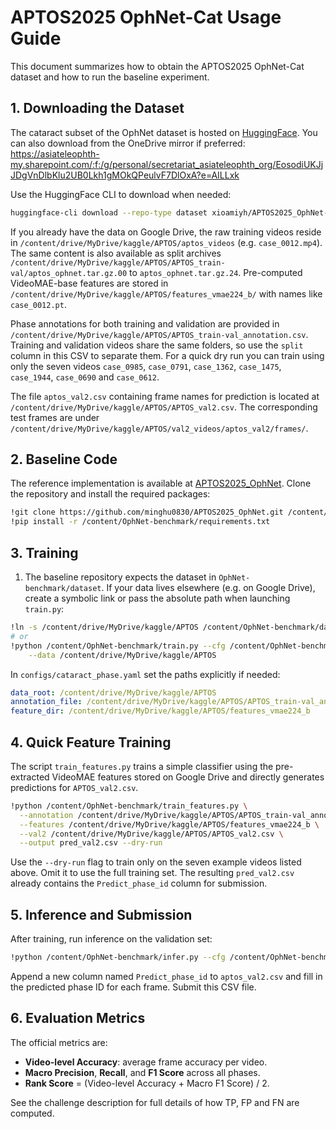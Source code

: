 # APTOS2025 OphNet-Cat Usage Guide

This document summarizes how to obtain the APTOS2025 OphNet-Cat dataset and how to run the baseline experiment.

## 1. Downloading the Dataset

The cataract subset of the OphNet dataset is hosted on [HuggingFace](https://huggingface.co/datasets/xioamiyh/APTOS2025_OphNet-Cat). You can also download from the OneDrive mirror if preferred:
<https://asiateleophth-my.sharepoint.com/:f:/g/personal/secretariat_asiateleophth_org/EosodiUKJjJDgVnDlbKlu2UB0Lkh1gMOkQPeulvF7DlOxA?e=AILLxk>

Use the HuggingFace CLI to download when needed:
```bash
huggingface-cli download --repo-type dataset xioamiyh/APTOS2025_OphNet-Cat --local-dir ./APTOS2025_OphNet-Cat
```

If you already have the data on Google Drive, the raw training videos reside in
`/content/drive/MyDrive/kaggle/APTOS/aptos_videos` (e.g.
`case_0012.mp4`).  The same content is also available as split archives
`/content/drive/MyDrive/kaggle/APTOS/APTOS_train-val/aptos_ophnet.tar.gz.00`
to `aptos_ophnet.tar.gz.24`.  Pre-computed VideoMAE-base features are stored in
`/content/drive/MyDrive/kaggle/APTOS/features_vmae224_b/` with names like
`case_0012.pt`.

Phase annotations for both training and validation are provided in
`/content/drive/MyDrive/kaggle/APTOS/APTOS_train-val_annotation.csv`.  Training
and validation videos share the same folders, so use the `split` column in this
CSV to separate them.  For a quick dry run you can train using only the seven
videos `case_0985`, `case_0791`, `case_1362`, `case_1475`, `case_1944`,
`case_0690` and `case_0612`.

The file `aptos_val2.csv` containing frame names for prediction is located at
`/content/drive/MyDrive/kaggle/APTOS/APTOS_val2.csv`.  The corresponding test
frames are under `/content/drive/MyDrive/kaggle/APTOS/val2_videos/aptos_val2/frames/`.

## 2. Baseline Code

The reference implementation is available at [APTOS2025_OphNet](https://github.com/minghu0830/APTOS2025_OphNet).
Clone the repository and install the required packages:
```bash
!git clone https://github.com/minghu0830/APTOS2025_OphNet.git /content/OphNet-benchmark
!pip install -r /content/OphNet-benchmark/requirements.txt
```

## 3. Training

1. The baseline repository expects the dataset in `OphNet-benchmark/dataset`.
   If your data lives elsewhere (e.g. on Google Drive), create a symbolic link or
   pass the absolute path when launching `train.py`:
```bash
!ln -s /content/drive/MyDrive/kaggle/APTOS /content/OphNet-benchmark/dataset
# or
!python /content/OphNet-benchmark/train.py --cfg /content/OphNet-benchmark/configs/cataract_phase.yaml \
    --data /content/drive/MyDrive/kaggle/APTOS
```
   In `configs/cataract_phase.yaml` set the paths explicitly if needed:
   ```yaml
   data_root: /content/drive/MyDrive/kaggle/APTOS
   annotation_file: /content/drive/MyDrive/kaggle/APTOS/APTOS_train-val_annotation.csv
   feature_dir: /content/drive/MyDrive/kaggle/APTOS/features_vmae224_b
   ```


## 4. Quick Feature Training

The script `train_features.py` trains a simple classifier using the pre-extracted VideoMAE features stored on Google Drive and directly generates predictions for `APTOS_val2.csv`.

```bash
!python /content/OphNet-benchmark/train_features.py \
  --annotation /content/drive/MyDrive/kaggle/APTOS/APTOS_train-val_annotation.csv \
  --features /content/drive/MyDrive/kaggle/APTOS/features_vmae224_b \
  --val2 /content/drive/MyDrive/kaggle/APTOS/APTOS_val2.csv \
  --output pred_val2.csv --dry-run
```

Use the `--dry-run` flag to train only on the seven example videos listed above. Omit it to use the full training set. The resulting `pred_val2.csv` already contains the `Predict_phase_id` column for submission.
## 5. Inference and Submission

After training, run inference on the validation set:
```bash
!python /content/OphNet-benchmark/infer.py --cfg /content/OphNet-benchmark/configs/cataract_phase.yaml --ckpt <path-to-checkpoint>
```
Append a new column named `Predict_phase_id` to `aptos_val2.csv` and fill in the predicted phase ID for each frame. Submit this CSV file.

## 6. Evaluation Metrics

The official metrics are:
- **Video-level Accuracy**: average frame accuracy per video.
- **Macro Precision**, **Recall**, and **F1 Score** across all phases.
- **Rank Score** = (Video-level Accuracy + Macro F1 Score) / 2.

See the challenge description for full details of how TP, FP and FN are computed.

